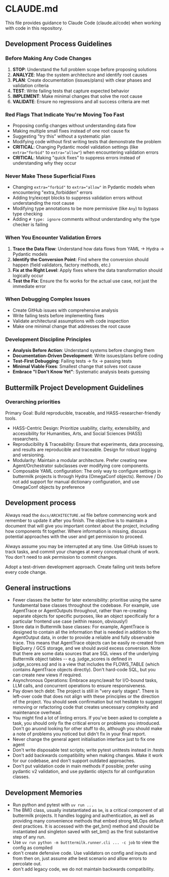 # CLAUDE.md

This file provides guidance to Claude Code (claude.ai/code) when working with code in this repository.

## Development Process Guidelines

### Before Making Any Code Changes
1. **STOP**: Understand the full problem scope before proposing solutions
2. **ANALYZE**: Map the system architecture and identify root causes  
3. **PLAN**: Create documentation (issues/plans) with clear phases and validation criteria
4. **TEST**: Write failing tests that capture expected behavior
5. **IMPLEMENT**: Make minimal changes that solve the root cause
6. **VALIDATE**: Ensure no regressions and all success criteria are met

### Red Flags That Indicate You're Moving Too Fast
- Proposing config changes without understanding data flow
- Making multiple small fixes instead of one root cause fix
- Suggesting "try this" without a systematic plan
- Modifying code without first writing tests that demonstrate the problem
- **CRITICAL**: Changing Pydantic model validation settings (like `extra="forbid"` to `extra="allow"`) when encountering validation errors
- **CRITICAL**: Making "quick fixes" to suppress errors instead of understanding why they occur

### Never Make These Superficial Fixes
- Changing `extra="forbid"` to `extra="allow"` in Pydantic models when encountering "extra_forbidden" errors
- Adding try/except blocks to suppress validation errors without understanding the root cause
- Modifying type annotations to be more permissive (like `Any`) to bypass type checking
- Adding `# type: ignore` comments without understanding why the type checker is failing

### When You Encounter Validation Errors
1. **Trace the Data Flow**: Understand how data flows from YAML → Hydra → Pydantic models
2. **Identify the Conversion Point**: Find where the conversion should happen (field validators, factory methods, etc.)
3. **Fix at the Right Level**: Apply fixes where the data transformation should logically occur
4. **Test the Fix**: Ensure the fix works for the actual use case, not just the immediate error

### When Debugging Complex Issues
- Create GitHub issues with comprehensive analysis
- Write failing tests before implementing fixes
- Validate architectural assumptions with code inspection
- Make one minimal change that addresses the root cause

### Development Discipline Principles
- **Analysis Before Action**: Understand systems before changing them
- **Documentation-Driven Development**: Write issues/plans before coding
- **Test-First Debugging**: Failing tests → fix → passing tests
- **Minimal Viable Fixes**: Smallest change that solves root cause
- **Embrace "I Don't Know Yet"**: Systematic analysis beats guessing

## Buttermilk Project Development Guidelines

### Overarching priorities
Primary Goal: Build reproducible, traceable, and HASS-researcher-friendly tools.

* HASS-Centric Design: Prioritize usability, clarity, extensibility, and accessibility for Humanities, Arts, and Social Sciences (HASS) researchers.
* Reproducibility & Traceability: Ensure that experiments, data processing, and results are reproducible and traceable. Design for robust logging and versioning.
* Modularity: Maintain a modular architecture. Prefer creating new Agent/Orchestrator subclasses over modifying core components.
* Composable YAML configuration: The only way to configure settings in buttermilk projects is through Hydra (OmegaConf objects). Remove / Do not add support for manual dictionary configuration, and use OmegaConf objects by preference

## Development process

Always read the `docs/ARCHITECTURE.md` file before commencing work and remember to update it after you finish. The objective is to maintain a document that will give you important context about the project, including how components fit together. Where information is missing, discuss potential approaches with the user and get permission to proceed.

Always assume you may be interrupted at any time. Use GitHub issues to track tasks, and commit your changes at every conceptual chunk of work. You don't need to ask permission to commit changes.

Adopt a test-driven development approach. Create failing unit tests before every code change.

## General instructions

* Fewer classes the better for later extensibility: prioritise using the same fundamental base classes throughout the codebase. For example, use AgentTrace or AgentOutputs throughout, rather than re-creating separate objects for specific purposes, like an object specifically for a particular frontend use case (within reason, obviously!)
* Store data in Buttermilk base classes: For example, AgentTrace is designed to contain all the information that is needed in addition to the AgentOutput data, in order to provide a reliable and fully observable trace. This means that AgentTrace objects can be easily re-created from BigQuery / GCS storage, and we should avoid excess conversion. Note that there are some data sources that are SQL views of the underlying Buttermilk object tables -- e.g. judge_scores is defined in judge_scores.sql and is a view that includes the FLOWS_TABLE (which contains AgentTrace objects directly). Don't hard-code SQL, but you can create new views if required.
* Asynchronous Operations: Embrace async/await for I/O-bound tasks, LLM calls, and concurrent operations to ensure responsiveness.
* Pay down tech debt: The project is still in "very early stages". There is left-over code that does not align with these principles or the direction of the project. You should seek confirmation but not hesitate to suggest removing or refactoring code that creates unecessary complexity and maintenance overhead.
* You might find a lot of linting errors. If you've been asked to complete a task, you should only fix the critical errors or problems you introduced. Don't go aruond looking for other stuff to do, although you should make a note of problems you noticed but didn't fix in your final report.
* Never change the general agent initialisation interface just to fix one agent
* Don't write disposable test scripts; write pytest unittests instead in /tests
* Don't add backwards compatibility when making changes. Make it work for our codebase, and don't support outdated approaches.
* Don't put validation code in main methods if possible; prefer using pydantic v2 validation, and use pydantic objects for all configuration classes.

## Development Memories

* Run python and pytest with `uv run ...`
* The BM() class, usually instatantiated as `bm`, is a critical component of all buttermilk projects. It handles logging and authentication, as well as providing many convenience methods that embed strong MLOps default dest practices. It is accessed with the get_bm() method and should be instantiated and singleton saved with set_bm() as the first substantive step of any run.
* Use `uv run python -m butttermilk.runner.cli ... -c job` to view the config as compiled
* don't create defensive code. Use validators on config and inputs and from then on, just assume athe best scenario and allow errors to percolate out. 
* don't add legacy code, we do not maintain backwards compatibility.
